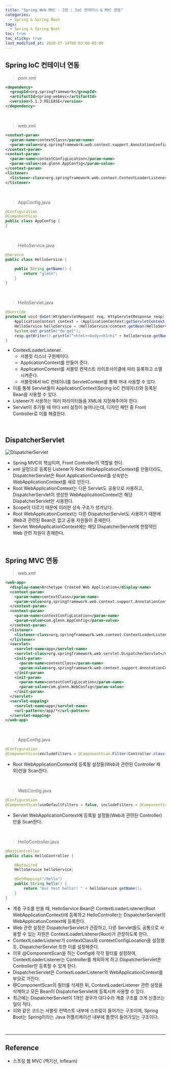 ```yaml
---
title: "Spring Web MVC - 3장 : IoC 컨테이너 & MVC 연동"
categories:
  - Spring & Spring Boot
tags:
  - Spring & Spring Boot
toc: true
toc_sticky: true
last_modified_at: 2020-07-14T08:03:00-05:00
---
```


## Spring IoC 컨테이너 연동

> pom.xml

```xml
<dependency>
  <groupId>org.springframework</groupId>
  <artifactId>spring-webmvc</artifactId>
  <version>5.1.3.RELEASE</version>
</dependency>
```

<br>

> web.xml

```xml
<context-param>
  <param-name>contextClass</param-name>
  <param-value>org.springframework.web.context.support.AnnotationConfigWebApplicationContext</param-value>
</context-param>
<context-param>
  <param-name>contextConfigLocation</param-name>
  <param-value>com.glenn.AppConfig</param-value>
</context-param>
<listener>
  <listener-class>org.springframework.web.context.ContextLoaderListener</listener-class>
</listener>
```

<br>

> AppConfig.java

```java
@Configuration
@ComponentScan
public class AppConfig {
}
```

<br>

> HelloService.java

```java
@Service
public class HelloService {

    public String getName() {
        return "glenn";
    }
}
```

<br>

> HelloServlet.java

```java
@Override
protected void doGet(HttpServletRequest req, HttpServletResponse resp) throws ServletException, IOException {
    ApplicationContext context = (ApplicationContext)getServletContext().getAttribute(WebApplicationContext.ROOT_WEB_APPLICATION_CONTEXT_ATTRIBUTE);
    HelloService helloService = (HelloService)context.getBean(HelloService.class);
    System.out.println("do get");
    resp.getWriter().println("<html><body><h1>hi" + helloService.getName() + "</h1></body></html>");
}
```

* ContextLoaderListener.
	* 서블릿 리스너 구현체이다.
	* ApplicationContext를 만들어 준다.
	* ApplicationContext를 서블릿 컨텍스트 라이프사이클에 따라 등록하고 소멸시켜준다.
	* 서블릿에서 IoC 컨테이너를 ServletContext를 통해 꺼내 사용할 수 있다.
* 이를 통해 Servlet들이 ApplicationContext(Spring IoC 컨테이너)와 등록된 Bean을 사용할 수 있다.
* Listener가 사용하는 여러 파라미터들을 XML에 지정해주어야 한다.
* Servlet이 추가될 때 마다 xml 설정이 늘어나는데, 디자인 패턴 중 Front Controller로 이를 해결한다.

<br>

## DispatcherServlet

![DispatcherServlet](https://user-images.githubusercontent.com/56240505/80301210-bb698b80-87dd-11ea-9809-f4d9f2dd3fb9.png)

* Spring MVC의 핵심이며, Front Controller의 역할을 한다.
* xml 설정으로 등록된 Listener가 Root WebApplicationContext를 만들더라도, DispatcherServlet은 Root ApplicationContext를 상속받는 WebApplicationContext를 새로 만든다.
* Root WebApplicationContext는 다른 Servlet도 공용으로 사용하고, DispatcherServlet이 생성한 WebApplicationContext은 해당 DispatcherServlet만 사용한다.
* Scope이 다르기 때문에 이러한 상속 구조가 생겨났다.
* Root WebApplicationContext는 다른 DispatcherServlet도 사용하기 때문에 Web과 관련된 Bean은 없고 공용 자원들이 존재한다.
* Servlet WebApplicationContext에는 해당 DispatcherServlet에 한정적인 Web 관련 자원이 존재한다.

<br>

## Spring MVC 연동

> web.xml

```xml
<web-app>
  <display-name>Archetype Created Web Application</display-name>
  <context-param>
    <param-name>contextClass</param-name>
    <param-value>org.springframework.web.context.support.AnnotationConfigWebApplicationContext</param-value>
  </context-param>
  <context-param>
    <param-name>contextConfigLocation</param-name>
    <param-value>com.glenn.AppConfig</param-value>
  </context-param>  
  <listener>
    <listener-class>org.springframework.web.context.ContextLoaderListener</listener-class>
  </listener>
  <servlet>
    <servlet-name>app</servlet-name>
    <servlet-class>org.springframework.web.servlet.DispatcherServlet</servlet-class>
    <init-param>
      <param-name>contextClass</param-name>
      <param-value>org.springframework.web.context.support.AnnotationConfigWebApplicationContext</param-value>
    </init-param>
    <init-param>
      <param-name>contextConfigLocation</param-name>
      <param-value>com.glenn.WebConfig</param-value>
    </init-param>
  </servlet>
  <servlet-mapping>
    <servlet-name>app</servlet-name>
    <url-pattern>/app/*</url-pattern>
  </servlet-mapping>
</web-app>
```

<br>

> AppConfig.java

```java
@Configuration
@ComponentScan(excludeFilters = @ComponentScan.Filter(Controller.class))
```

* Root WebApplicationContext에 등록될 설정들(Web과 관련된 Controller 제외)만을 Scan한다.

<br>

> WebConfig.java

```java
@Configuration
@ComponentScan(useDefaultFilters = false, includeFilters = @ComponentScan.Filter(Controller.class))
```

* Servlet WebApplicationContext에 등록될 설정들(Web과 관련된 Controller)만을 Scan한다.

<br>

> HelloController.java

```java
@RestController
public class HelloController {

    @Autowired
    HelloService helloService;

    @GetMapping("/hello")
    public String hello() {
        return "mvc test hello!! " + helloService.getName();
    }
}
```

* 계층 구조를 만들 때, HelloService Bean은 ContextLoaderListener(Root WebApplicationContext)에 등록하고 HelloController는 DispatcherServlet의 WebApplicationContext에 등록한다.
* Web 관련 설정은 DispatcherServlet가 관장하고, 다른 Servlet들도 공통으로 사용할 수 있는 자원은 ContextLoaderListener(Root)가 관장하도록 한다.
* ContextLoaderListener가 contextClass와 contextConfigLocation을 설정했듯, DispatcherServlet 또한 이를 설정해준다.
* 이후 @ComponentScan을 하는 Config에 각각 필터를 설정하여, ContextLoaderListener는 Controller를 제외하게 하고 DispatcherServlet은 Controller만 등록할 수 있게 한다.
* DispatcherServlet은 ContextLoaderListener의 WebApplicationContext를 부모로 가진다.
* @ComponentScan의 필터를 삭제한 뒤, ContextLoaderListener 관련 설정을 삭제하고 모든 Bean이 DispatcherServlet에 등록시켜 사용할 수 있다.
* 최근에는 DispatcherServlet이 1개인 경우가 대다수라 계층 구조를 크게 신경쓰는 일이 적다.
* 이와 같은 코드는 서블릿 컨텍스트 내부에 스프링이 들어가는 구조이며, Spring Boot는 Spring이라는 Java 어플리케이션 내부에 톰캣이 들어가있는 구조이다.

<br>

---

## Reference

*	스프링 웹 MVC (백기선, Inflearn)
